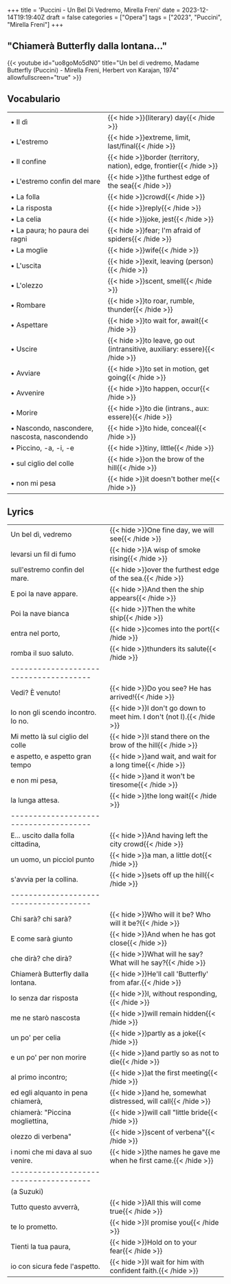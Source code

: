 +++
title = 'Puccini - Un Bel Dì Vedremo, Mirella Freni'
date = 2023-12-14T19:19:40Z
draft = false
categories = ["Opera"]
tags = ["2023", "Puccini", "Mirella Freni"]
+++

## "Chiamerà Butterfly dalla lontana..."

{{< youtube id="uo8goMo5dN0" title="Un bel di vedremo, Madame Butterfly (Puccini) - Mirella Freni, Herbert von Karajan, 1974" allowfullscreen="true" >}}

## Vocabulario

| | |
|------------|-----------|
| &bull; Il dì | {{< hide >}}(literary) day{{< /hide >}} |
| &bull; L'estremo | {{< hide >}}extreme, limit, last/final{{< /hide >}} |
| &bull; Il confine | {{< hide >}}border (territory, nation), edge, frontier{{< /hide >}} |
| &bull; L'estremo confin del mare | {{< hide >}}the furthest edge of the sea{{< /hide >}} |
| &bull; La folla | {{< hide >}}crowd{{< /hide >}} |
| &bull; La risposta | {{< hide >}}reply{{< /hide >}} |
| &bull; La celia | {{< hide >}}joke, jest{{< /hide >}} |
| &bull; La paura; ho paura dei ragni | {{< hide >}}fear; I'm afraid of spiders{{< /hide >}} |
| &bull; La moglie | {{< hide >}}wife{{< /hide >}} |
| &bull; L'uscita | {{< hide >}}exit, leaving (person){{< /hide >}} |
| &bull; L'olezzo | {{< hide >}}scent, smell{{< /hide >}} |
| &bull; Rombare | {{< hide >}}to roar, rumble, thunder{{< /hide >}} |
| &bull; Aspettare | {{< hide >}}to wait for, await{{< /hide >}} |
| &bull; Uscire | {{< hide >}}to leave, go out (intransitive, auxiliary: essere){{< /hide >}} |
| &bull; Avviare | {{< hide >}}to set in motion, get going{{< /hide >}} |
| &bull; Avvenire | {{< hide >}}to happen, occur{{< /hide >}} |
| &bull; Morire | {{< hide >}}to die (intrans., aux: essere){{< /hide >}} |
| &bull; Nascondo, nascondere, nascosta, nascondendo | {{< hide >}}to hide, conceal{{< /hide >}} |
| &bull; Piccino, -a, -i, -e | {{< hide >}}tiny, little{{< /hide >}} |
| &bull; sul ciglio del colle | {{< hide >}}on the brow of the hill{{< /hide >}} |
| &bull; non mi pesa | {{< hide >}}it doesn't bother me{{< /hide >}} |


## Lyrics

| | |
|------------|-----------|
| Un bel dì, vedremo | {{< hide >}}One fine day, we will see{{< /hide >}} |
| levarsi un fil di fumo | {{< hide >}}A wisp of smoke rising{{< /hide >}} |
| sull'estremo confin del mare. | {{< hide >}}over the furthest edge of the sea.{{< /hide >}} |
| E poi la nave appare. | {{< hide >}}And then the ship appears{{< /hide >}} |
| Poi la nave bianca | {{< hide >}}Then the white ship{{< /hide >}} |
| entra nel porto, | {{< hide >}}comes into the port{{< /hide >}} |
| romba il suo saluto. | {{< hide >}}thunders its salute{{< /hide >}} |
| -------------------------------------- | |
| Vedi? È venuto! | {{< hide >}}Do you see? He has arrived!{{< /hide >}} |
| Io non gli scendo incontro. Io no. | {{< hide >}}I don't go down to meet him. I don't (not I).{{< /hide >}} |
| Mi metto là sul ciglio del colle | {{< hide >}}I stand there on the brow of the hill{{< /hide >}} |
| e aspetto, e aspetto gran tempo | {{< hide >}}and wait, and wait for a long time{{< /hide >}} |
| e non mi pesa, | {{< hide >}}and it won't be tiresome{{< /hide >}} |
| la lunga attesa. | {{< hide >}}the long wait{{< /hide >}} |
| -------------------------------------- | |
| E... uscito dalla folla cittadina, | {{< hide >}}And having left the city crowd{{< /hide >}} |
| un uomo, un picciol punto | {{< hide >}}a man, a little dot{{< /hide >}} |
| s'avvia per la collina. | {{< hide >}}sets off up the hill{{< /hide >}} |
| -------------------------------------- | |
| Chi sarà? chi sarà? | {{< hide >}}Who will it be? Who will it be?{{< /hide >}} |
| E come sarà giunto | {{< hide >}}And when he has got close{{< /hide >}} |
| che dirà? che dirà? | {{< hide >}}What will he say? What will he say?{{< /hide >}} |
| Chiamerà Butterfly dalla lontana. | {{< hide >}}He'll call 'Butterfly' from afar.{{< /hide >}} |
| Io senza dar risposta | {{< hide >}}I, without responding,{{< /hide >}} |
| me ne starò nascosta | {{< hide >}}will remain hidden{{< /hide >}} |
| un po' per celia | {{< hide >}}partly as a joke{{< /hide >}} |
| e un po' per non morire | {{< hide >}}and partly so as not to die{{< /hide >}} |
| al primo incontro; | {{< hide >}}at the first meeting{{< /hide >}} |
| ed egli alquanto in pena chiamerà, | {{< hide >}}and he, somewhat distressed, will call{{< /hide >}} |
| chiamerà: "Piccina mogliettina, | {{< hide >}}will call "little bride{{< /hide >}} |
| olezzo di verbena" | {{< hide >}}scent of verbena"{{< /hide >}} |
| i nomi che mi dava al suo venire. | {{< hide >}}the names he gave me when he first came.{{< /hide >}} |
| -------------------------------------- | |
| (a Suzuki) | |
| Tutto questo avverrà, | {{< hide >}}All this will come true{{< /hide >}} |
| te lo prometto. | {{< hide >}}I promise you{{< /hide >}} |
| Tienti la tua paura, | {{< hide >}}Hold on to your fear{{< /hide >}} |
| io con sicura fede l'aspetto. | {{< hide >}}I wait for him with confident faith.{{< /hide >}} |
